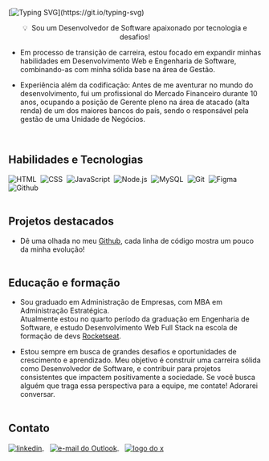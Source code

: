[![Typing SVG](https://readme-typing-svg.demolab.com?font=Fira+Code&pause=1000&random=false&width=435&lines=Bem-vindo+ao+meu+Github!;Me+chamo+Bernardo+S%C3%A1;Sou+apaixonado+por+tecnologia!)](https://git.io/typing-svg)



<p align="center">💡&nbsp; Sou um Desenvolvedor de Software apaixonado por tecnologia e desafios!</p>

- Em processo de transição de carreira, estou focado em expandir minhas habilidades em Desenvolvimento Web e Engenharia de Software, combinando-as com minha sólida base na área de Gestão. 

- Experiência além da codificação: Antes de me aventurar no mundo do desenvolvimento, fui um profissional do Mercado Financeiro durante 10 anos, ocupando a posição de Gerente pleno na área de atacado (alta renda) de um dos maiores bancos do país, sendo o responsável pela gestão de uma Unidade de Negócios.
<br>

## Habilidades e Tecnologias


![HTML](https://img.shields.io/badge/-HTML-05122A?style=flat&logo=HTML5)&nbsp;
![CSS](https://img.shields.io/badge/-CSS-05122A?style=flat&logo=CSS3&logoColor=1572B6)&nbsp;
![JavaScript](https://img.shields.io/badge/-JavaScript-05122A?style=flat&logo=javascript)&nbsp;
![Node.js](https://img.shields.io/badge/-Node.js-05122A?style=flat&logo=node.js)&nbsp;
![MySQL](https://img.shields.io/badge/-MySQL-05122A?style=flat&logo=mysql)&nbsp;
![Git](https://img.shields.io/badge/-Git-05122A?style=flat&logo=git)&nbsp;
![Figma](https://img.shields.io/badge/-Figma-05122A?style=flat&logo=figma)&nbsp;
![Github](https://img.shields.io/badge/-Github-05122A?style=flat&logo=github)&nbsp;
<br><br>

## Projetos destacados
- Dê uma olhada no meu [Github](https://github.com/BernardoSa01), cada linha de código mostra um pouco da minha evolução!
<br><br>

## Educação e formação
- Sou graduado em Administração de Empresas, com MBA em Administração Estratégica. <br>
Atualmente estou no quarto período da graduação em Engenharia de Software, e estudo Desenvolvimento Web Full Stack na escola de formação de devs [Rocketseat](https://rocketseat.com.br). 

- Estou sempre em busca de grandes desafios e oportunidades de crescimento e aprendizado. Meu objetivo é construir uma carreira sólida como Desenvolvedor de Software, e contribuir para projetos consistentes que impactem positivamente a sociedade. 
Se você busca alguém que traga essa perspectiva para a equipe, me contate! Adorarei conversar. 
<br><br>

## Contato 

<p align="left">
<a href="https://www.linkedin.com/in/bernardosa01/" target="_blank">
  <img align="center" src="https://img.shields.io/badge/-BernardoSa01-05122A?style=flat&logo=linkedin" alt="linkedin"/>
</a>
&nbsp;&nbsp;
<a href="mailto:bernardo_nf@hotmail.com" target="_blank">
  <img align="center" src="https://img.shields.io/badge/-Email-05122A?style=flat&logo=microsoftOutlook" alt="e-mail do Outlook"/>
</a>
&nbsp;&nbsp;
<a href="https://twitter.com/BernardoB9" target="_blank">
  <img align="center" src="https://img.shields.io/badge/-BernardoB9-05122A?style=flat&logo=x" alt="logo do x"/>
</a>
</p>
